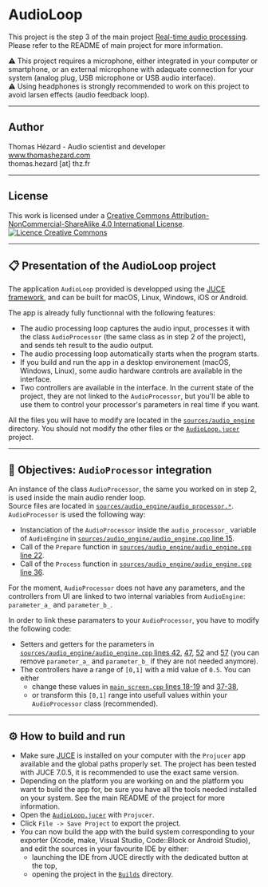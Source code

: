 # AudioLoop


This project is the step 3 of the main project [Real-time audio processing](https://github.com/ThomasHezard/RealTimeAudioProcessing). Please refer to the README of main project for more information.

⚠️ This project requires a microphone, either integrated in your computer or smartphone, or an external microphone with adaquate connection for your system (analog plug, USB microphone or USB audio interface).    
⚠️ Using headphones is strongly recommended to work on this project to avoid larsen effects (audio feedback loop).   

---

## Author

Thomas Hézard - Audio scientist and developer  
www.thomashezard.com  
thomas.hezard [at] thz.fr

---

## License

This work is licensed under a [Creative Commons Attribution-NonCommercial-ShareAlike 4.0 International License](http://creativecommons.org/licenses/by-nc-sa/4.0/).  
[![Licence Creative Commons](https://i.creativecommons.org/l/by-nc-sa/4.0/88x31.png)](http://creativecommons.org/licenses/by-nc-sa/4.0/)

---

## 📋  Presentation of the AudioLoop project

The application `AudioLoop` provided is developped using the [JUCE framework](https://juce.com), and can be built for macOS, Linux, Windows, iOS or Android.  

The app is already fully functionnal with the following features:
- The audio processing loop captures the audio input, processes it with the class `AudioProcessor` (the same class as in step 2 of the project), and sends teh result to the audio output. 
- The audio processing loop automatically starts when the program starts.
- If you build and run the app in a desktop environement (macOS, Windows, Linux), some audio hardware controls are available in the interface.
- Two controllers are available in the interface. In the current state of the project, they are not linked to the `AudioProcessor`, but you'll be able to use them to control your processor's parameters in real time if you want.

All the files you will have to modify are located in the [`sources/audio_engine`](sources/audio_engine) directory. You should not modify the other files or the [`AudioLoop.jucer`](AudioLoop.jucer) project.

---

## 🎯  Objectives: `AudioProcessor` integration

An instance of the class `AudioProcessor`, the same you worked on in step 2, is used inside the main audio render loop.  
Source files are located in [`sources/audio_engine/audio_processor.*`](sources/audio_processor).  
`AudioProcessor` is used the following way:
  - Instanciation of the `AudioProcessor` inside the `audio_processor_` variable of `AudioEngine` in [`sources/audio_engine/audio_engine.cpp` line 15](sources/audio_engine/audio_engine.cpp#L15).
  - Call of the `Prepare` function in [`sources/audio_engine/audio_engine.cpp` line 22](sources/audio_engine/audio_engine.cpp#L22).
  - Call of the `Process` function in [`sources/audio_engine/audio_engine.cpp` line 36](sources/audio_engine/audio_engine.cpp#L36).

For the moment, `AudioProcessor` does not have any parameters, and the controllers from UI are linked to two internal variables from `AudioEngine`: `parameter_a_` and `parameter_b_`.   

In order to link these paramaters to your `AudioProcessor`, you have to modify the following code:
  - Setters and getters for the parameters in [`sources/audio_engine/audio_engine.cpp` lines 42](sources/audio_engine/audio_engine.cpp#L42), [47](sources/audio_engine/audio_engine.cpp#L47), [52](sources/audio_engine/audio_engine.cpp#L52) and [57](sources/audio_engine/audio_engine.cpp#L57) (you can remove `parameter_a_` and `parameter_b_` if they are not needed anymore).
  - The controllers have a range of `[0,1]` with a mid value of `0.5`. You can either
    - change these values in [`main_screen.cpp` lines 18-19](sources/main_screen.cpp#L18) and [37-38](sources/main_screen.cpp#L37),
    - or transform this `[0,1]` range into usefull values within your `AudioProcessor` class (recommended).

---

## ⚙️  How to build and run

- Make sure [JUCE](https://juce.com) is installed on your computer with the `Projucer` app available and the global paths properly set. The project has been tested with JUCE 7.0.5, it is recommended to use the exact same version.
- Depending on the platform you are working on and the platform you want to build the app for, be sure you have all the tools needed installed on your system. See the main README of the project for more information.
- Open the [`AudioLoop.jucer`](AudioLoop.jucer) with `Projucer`.
- Click `File -> Save Project` to export the project.
- You can now build the app with the build system corresponding to your exporter (Xcode, make, Visual Studio, Code::Block or Android Studio), and edit the sources in your favourite IDE by either:
  - launching the IDE from JUCE directly with the dedicated button at the top,
  - opening the project in the [`Builds`](Builds) directory.
